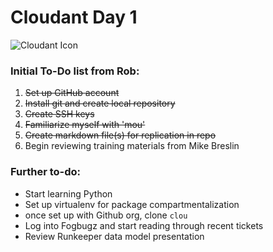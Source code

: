 # Cloudant Day 1
![Cloudant Icon](https://cloudant.com/wp-content/themes/cloudant/images/cloudant_logo_2012_retina.png)

### Initial To-Do list from Rob:
1. ~~Set up GitHub account~~
2. ~~Install git and create local repository~~
3. ~~Create SSH keys~~
4. ~~Familiarize myself with 'mou'~~
3. ~~Create markdown file(s) for replication in repo~~
4. Begin reviewing training materials from Mike Breslin

### Further to-do:
* Start learning Python
* Set up virtualenv for package compartmentalization
* once set up with Github org, clone `clou`
* Log into Fogbugz and start reading through recent tickets
* Review Runkeeper data model presentation